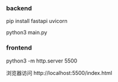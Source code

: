 ### backend

pip install fastapi uvicorn

python3 main.py

### frontend

python3 -m http.server 5500

浏览器访问 http://localhost:5500/index.html